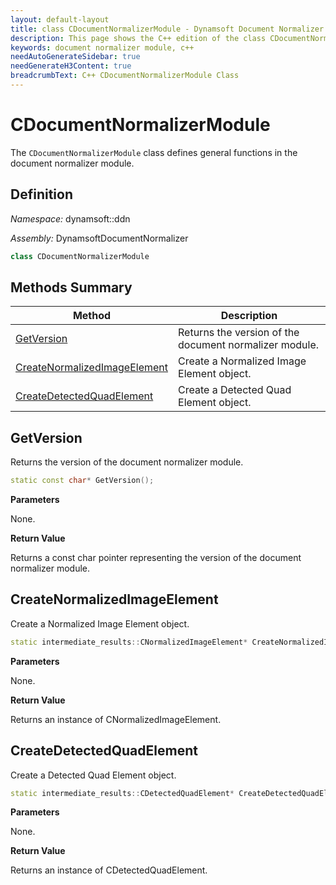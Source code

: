 ```yaml
---
layout: default-layout
title: class CDocumentNormalizerModule - Dynamsoft Document Normalizer Classes
description: This page shows the C++ edition of the class CDocumentNormalizerModule in Document Normalizer Module.
keywords: document normalizer module, c++
needAutoGenerateSidebar: true
needGenerateH3Content: true
breadcrumbText: C++ CDocumentNormalizerModule Class
---
```


# CDocumentNormalizerModule

The `CDocumentNormalizerModule` class defines general functions in the document normalizer module.

## Definition

*Namespace:* dynamsoft::ddn

*Assembly:* DynamsoftDocumentNormalizer

```cpp
class CDocumentNormalizerModule 
```

## Methods Summary

| Method                                                        | Description                                            |
| ------------------------------------------------------------- | ------------------------------------------------------ |
| [GetVersion](#getversion)                                     | Returns the version of the document normalizer module. |
| [CreateNormalizedImageElement](#createnormalizedimageelement) | Create a Normalized Image Element object.              |
| [CreateDetectedQuadElement](#createdetectedquadelement)       | Create a Detected Quad Element object.                 |

## GetVersion

Returns the version of the document normalizer module.

```cpp
static const char* GetVersion();
```

**Parameters**

None.

**Return Value**

Returns a const char pointer representing the version of the document normalizer module.

## CreateNormalizedImageElement

Create a Normalized Image Element object.

```cpp
static intermediate_results::CNormalizedImageElement* CreateNormalizedImageElement();
```

**Parameters**

None.

**Return Value**

Returns an instance of CNormalizedImageElement.

## CreateDetectedQuadElement

Create a Detected Quad Element object.

```cpp
static intermediate_results::CDetectedQuadElement* CreateDetectedQuadElement();
```

**Parameters**

None.

**Return Value**

Returns an instance of CDetectedQuadElement.

